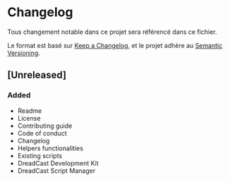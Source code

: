 # Changelog

Tous changement notable dans ce projet sera référencé dans ce fichier.

Le format est basé sur [Keep a Changelog](https://keepachangelog.com/en/1.1.0/),
et le projet adhère au [Semantic Versioning](https://semver.org/spec/v2.0.0.html).

## [Unreleased]

### Added

- Readme
- License
- Contributing guide
- Code of conduct
- Changelog
- Helpers functionalities
- Existing scripts
- DreadCast Development Kit
- DreadCast Script Manager
